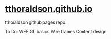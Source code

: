 # [tthoraldson.github.io](http://tthoraldson.github.io)
tthoraldson github pages repo.

To Do:
WEB GL basics
Wire frames
Content design
